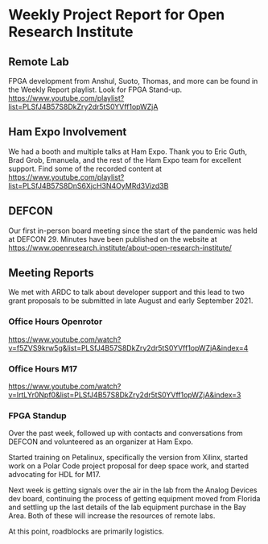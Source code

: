 # Weekly Project Report for Open Research Institute

## Remote Lab

FPGA development from Anshul, Suoto, Thomas, and more can be found in the Weekly Report playlist. Look for FPGA Stand-up. https://www.youtube.com/playlist?list=PLSfJ4B57S8DkZry2dr5tS0YVff1opWZjA

## Ham Expo Involvement

We had a booth and multiple talks at Ham Expo. Thank you to Eric Guth, Brad Grob, Emanuela, and the rest of the Ham Expo team for excellent support. Find some of the recorded content at https://www.youtube.com/playlist?list=PLSfJ4B57S8DnS6XjcH3N4OyMRd3Vizd3B

## DEFCON 

Our first in-person board meeting since the start of the pandemic was held at DEFCON 29. Minutes have been published on the website at https://www.openresearch.institute/about-open-research-institute/

## Meeting Reports

We met with ARDC to talk about developer support and this lead to two grant proposals to be submitted in late August and early September 2021. 

### Office Hours Openrotor

https://www.youtube.com/watch?v=f5ZVS9krw5g&list=PLSfJ4B57S8DkZry2dr5tS0YVff1opWZjA&index=4

### Office Hours M17

https://www.youtube.com/watch?v=lrtLYr0Npf0&list=PLSfJ4B57S8DkZry2dr5tS0YVff1opWZjA&index=3

### FPGA Standup

Over the past week, followed up with contacts and conversations from DEFCON and volunteered as an organizer at Ham Expo. 

Started training on Petalinux, specifically the version from Xilinx, started work on a Polar Code project proposal for deep space work, and started advocating for HDL for M17. 

Next week is getting signals over the air in the lab from the Analog Devices dev board, continuing the process of getting equipment moved from Florida and settling up the last details of the lab equipment purchase in the Bay Area. Both of these will increase the resources of remote labs. 

At this point, roadblocks are primarily logistics.

